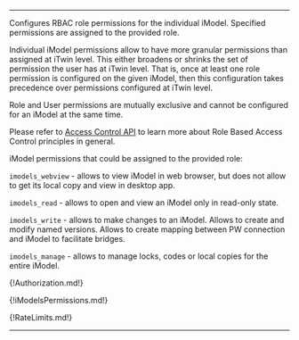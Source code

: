 ---

Configures RBAC role permissions for the individual iModel. Specified permissions are assigned to the provided role. 

Individual iModel permissions allow to have more granular permissions than assigned at iTwin level. This either broadens or shrinks the set of permission the user has at iTwin level. That is, once at least one role permission is configured on the given iModel, then this configuration takes precedence over permissions configured at iTwin level.

Role and User permissions are mutually exclusive and cannot be configured for an iModel at the same time.

Please refer to [Access Control API](https://developer.bentley.com/apis/access-control-v2/overview/) to learn more about Role Based Access Control principles in general.

iModel permissions that could be assigned to the provided role:

`imodels_webview` - allows to view iModel in web browser, but does not allow to get its local copy and view in desktop app.

`imodels_read` - allows to open and view an iModel only in read-only state.

`imodels_write` - allows to make changes to an iModel. Allows to create and modify named versions. Allows to create mapping between PW connection and iModel to facilitate bridges.

`imodels_manage` - allows to manage locks, codes or local copies for the entire iModel.

{!Authorization.md!}

{!iModelsPermissions.md!}

{!RateLimits.md!}

---